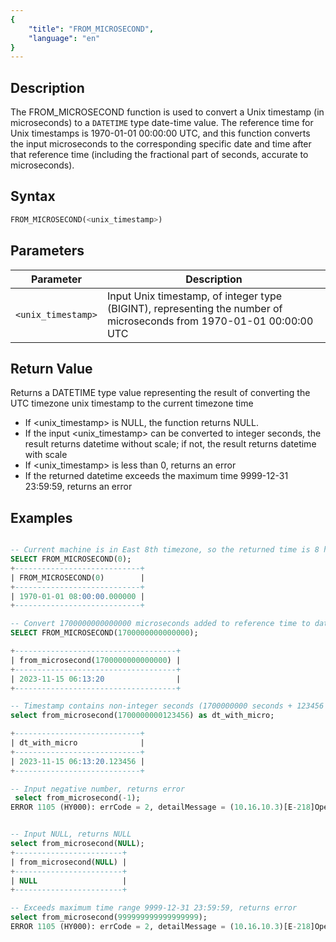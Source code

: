 ```yaml
---
{
    "title": "FROM_MICROSECOND",
    "language": "en"
}
---
```

## Description

The FROM_MICROSECOND function is used to convert a Unix timestamp (in microseconds) to a `DATETIME` type date-time value. The reference time for Unix timestamps is 1970-01-01 00:00:00 UTC, and this function converts the input microseconds to the corresponding specific date and time after that reference time (including the fractional part of seconds, accurate to microseconds).

## Syntax

```sql
FROM_MICROSECOND(<unix_timestamp>)
```

## Parameters

| Parameter | Description |
| -- | -- |
| `<unix_timestamp>` | Input Unix timestamp, of integer type (BIGINT), representing the number of microseconds from 1970-01-01 00:00:00 UTC |

## Return Value

Returns a DATETIME type value representing the result of converting the UTC timezone unix timestamp to the current timezone time
- If <unix_timestamp> is NULL, the function returns NULL.
- If the input <unix_timestamp> can be converted to integer seconds, the result returns datetime without scale; if not, the result returns datetime with scale
- If <unix_timestamp> is less than 0, returns an error
- If the returned datetime exceeds the maximum time 9999-12-31 23:59:59, returns an error

## Examples

```sql

-- Current machine is in East 8th timezone, so the returned time is 8 hours ahead of UTC
SELECT FROM_MICROSECOND(0);
+----------------------------+
| FROM_MICROSECOND(0)        |
+----------------------------+
| 1970-01-01 08:00:00.000000 |
+----------------------------+

-- Convert 1700000000000000 microseconds added to reference time to datetime
SELECT FROM_MICROSECOND(1700000000000000);

+------------------------------------+
| from_microsecond(1700000000000000) |
+------------------------------------+
| 2023-11-15 06:13:20                |
+------------------------------------+

-- Timestamp contains non-integer seconds (1700000000 seconds + 123456 microseconds)
select from_microsecond(1700000000123456) as dt_with_micro;

+----------------------------+
| dt_with_micro              |
+----------------------------+
| 2023-11-15 06:13:20.123456 |
+----------------------------+

-- Input negative number, returns error
 select from_microsecond(-1);
ERROR 1105 (HY000): errCode = 2, detailMessage = (10.16.10.3)[E-218]Operation from_microsecond of -1 out of range


-- Input NULL, returns NULL
select from_microsecond(NULL);
+------------------------+
| from_microsecond(NULL) |
+------------------------+
| NULL                   |
+------------------------+

-- Exceeds maximum time range 9999-12-31 23:59:59, returns error
select from_microsecond(999999999999999999);
ERROR 1105 (HY000): errCode = 2, detailMessage = (10.16.10.3)[E-218]Operation from_microsecond of 999999999999999999 out of range
```